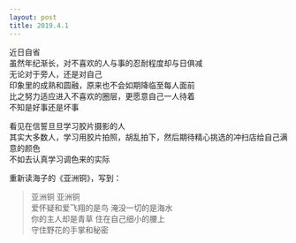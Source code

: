```yaml
---
layout: post
title: 2019.4.1
---
```


近日自省  
虽然年纪渐长，对不喜欢的人与事的忍耐程度却与日俱减  
无论对于旁人，还是对自己  
印象里的成熟和圆融，原来也不会如期降临至每人面前  
比之努力适应进入不喜欢的圈层，更愿意自己一人待着  
不知是好事还是坏事  


看见在信誓旦旦学习胶片摄影的人  
其实大多数人，学习用胶片拍照，胡乱拍下，然后期待精心挑选的冲扫店给自己满意的颜色  
不如去认真学习调色来的实际  


重新读海子的《亚洲铜》，写到：  
>亚洲铜 亚洲铜  
>爱怀疑和爱飞翔的是鸟 淹没一切的是海水  
>你的主人却是青草 住在自己细小的腰上  
>守住野花的手掌和秘密  
